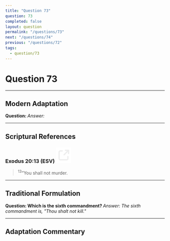 ```yaml
---
title: "Question 73"
question: 73
completed: false
layout: question
permalink: "/questions/73"
next: "/questions/74"
previous: "/questions/72"
tags:
  - question/73
---
```

# Question 73
---
## Modern Adaptation
<strong>
    Question:
</strong>

<em>
    Answer:
</em>

---
## Scriptural References
### Exodus 20:13 (ESV) <a href="https://biblegateway.com/passage/?search=Exodus+20%3A13&version=ESV"><img src="/assets/svg/link.svg"/></a>
> <sup>13</sup>“You shall not murder.

---
## Traditional Formulation
<strong>
    Question: Which is the sixth commandment?
</strong>

<em>
    Answer: The sixth commandment is, "Thou shalt not kill."
</em>

---
## Adaptation Commentary
